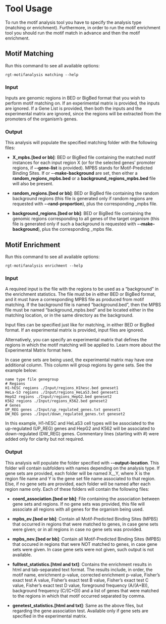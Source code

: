# Tool Usage

To run the motif analysis tool you have to specify the analysis type (matching or enrichment). Furthermore, in order to run the motif enrichment tool you should run the motif match in advance and then the motif enrichment.

## Motif Matching

Run this command to see all available options:
```shell
rgt-motifanalysis matching --help
```

### Input
Inputs are genomic regions in BED or BigBed format that you wish to perform motif matching on. If an experimental matrix is provided, the inputs are ignored. If a Gene List is provided, then both the inputs and the experimental matrix are ignored, since the regions will be extracted from the promoters of the organism’s genes.

### Output
This analysis will populate the specified matching folder with the following files:

* **X_mpbs.[bed or bb]**: BED or BigBed file containing the matched motif instances for each input region X (or for the selected genes’ promoter regions, if **--gene-list** is provided). MPBS stands for Motif-Predicted Binding Sites. If or **--make-background** are set, then either a **random_regions_mpbs.bed** or a **background_regions_mpbs.bed** file will also be present.

* **random_regions.[bed or bb]**: BED or BigBed file containing the random background regions (this file is generated only if random regions are requested with **--rand-proportion**), plus the corresponding _mpbs file.

* **background_regions.[bed or bb]**: BED or BigBed file containing the genomic regions corresponding to all genes of the target organism (this file is generated only if such a background is requested with **--make-background**), plus the corresponding _mpbs file.

## Motif Enrichment
Run this command to see all available options:

```shell
rgt-motifanalysis enrichment --help
```

### Input
A required input is the file with the regions to be used as a “background” in the enrichment statistics. The file must be in either BED or BigBed format, and it must have a corresponding MPBS file as produced from motif matching. If the background file is named “background.bed”, then the MPBS file must be named “background_mpbs.bed” and be located either in the matching location, or in the same directory as the background.

Input files can be specified just like for matching, in either BED or BigBed format. If an experimental matrix is provided, input files are ignored.

Alternatively, you can specify an experimental matrix that defines the regions in which the motif matching will be applied to. Learn more about the Experimental Matrix format here.

In case gene sets are being used, the experimental matrix may have one additional column. This column will group regions by gene sets. See the example below:
```
name type file genegroup
# Regions
H1-hESC regions ./Input/regions_H1hesc.bed geneset1
HeLa-S3 regions ./Input/regions_HeLaS3.bed geneset1
HepG2 regions ./Input/regions_HepG2.bed geneset2
K562 regions ./Input/regions_K562.bed geneset2
# Genes
UP_REG genes ./Input/up_regulated_genes.txt geneset1
DW_REG genes ./Input/down_regulated_genes.txt geneset2
```

In this example, H1-hESC and HeLaS3 cell types will be associated to the up-regulated (UP_REG) genes and HepG2 and K562 will be associated to down-regulated (DW_REG) genes. Commentary lines (starting with #) were added only for clarity but not required.

### Output
This analysis will populate the folder specified with **--output-location**. This folder will contain subfolders with names depending on the analysis type. If gene sets are provided, each folder will be named X__Y, where X is the region file name and Y is the gene set file name associated to that region. Else, if no gene sets are provided, each folder will be named after each region name only. Each of these folders will contain the following files:

* **coord_association.[bed or bb]**: File containing the association between gene sets and regions. If no gene sets was provided, this file will associate all regions with all genes for the organism being used.

* **mpbs_ev.[bed or bb]**: Contain all Motif-Predicted Binding Sites (MPBS) that occurred in regions that were matched to genes, in case gene sets were given; or in all regions in case no gene sets was provided.

* **mpbs_nev.[bed or bb]**: Contain all Motif-Predicted Binding Sites (MPBS) that occured in regions that were NOT matched to genes, in case gene sets were given. In case gene sets were not given, such output is not available.

* **fulltest_statistics.[html and txt]**: Contains the enrichment results in html and tab-separated text format. The results include, in order, the motif name, enrichment p-value, corrected enrichment p-value, Fisher’s exact test A value, Fisher’s exact test B value, Fisher’s exact test C value, Fisher’s exact test D value, foreground frequency (A/(A+B)), background frequency (C/(C+D)) and a list of genes that were matched to the regions in which that motif occurred separated by comma.

* **genetest_statistics.[html and txt]**: Same as the above files, but regarding the gene association test. Available only if gene sets are specified in the experimental matrix.